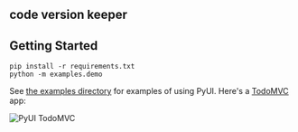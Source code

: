 ## code version keeper 

## Getting Started

```
pip install -r requirements.txt
python -m examples.demo
```

See [the examples directory](examples) for examples of using PyUI. Here's a [TodoMVC](http://todomvc.com) app:

![PyUI TodoMVC](docs/images/pyui-todomvc.png)
